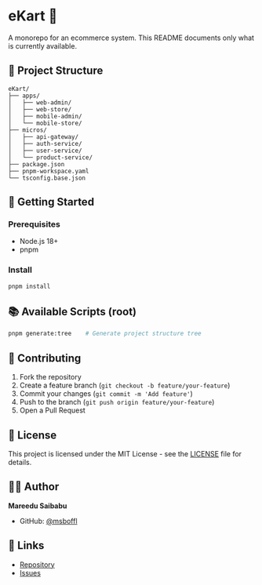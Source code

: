 # eKart 🛒

A monorepo for an ecommerce system. This README documents only what is currently available.

## 📁 Project Structure

```
eKart/
├── apps/
│   ├── web-admin/
│   ├── web-store/
│   ├── mobile-admin/
│   └── mobile-store/
├── micros/
│   ├── api-gateway/
│   ├── auth-service/
│   ├── user-service/
│   └── product-service/
├── package.json
├── pnpm-workspace.yaml
└── tsconfig.base.json
```

## 🚀 Getting Started

### Prerequisites

- Node.js 18+
- pnpm

### Install

```bash
pnpm install
```

## 📚 Available Scripts (root)

```bash
pnpm generate:tree    # Generate project structure tree
```

## 🤝 Contributing

1. Fork the repository
2. Create a feature branch (`git checkout -b feature/your-feature`)
3. Commit your changes (`git commit -m 'Add feature'`)
4. Push to the branch (`git push origin feature/your-feature`)
5. Open a Pull Request

## 📄 License

This project is licensed under the MIT License - see the [LICENSE](LICENSE) file for details.

## 👨‍💻 Author

**Mareedu Saibabu**

- GitHub: [@msboffl](https://github.com/msboffl)

## 🔗 Links

- [Repository](https://github.com/msboffl/eKart)
- [Issues](https://github.com/msboffl/eKart/issues)
